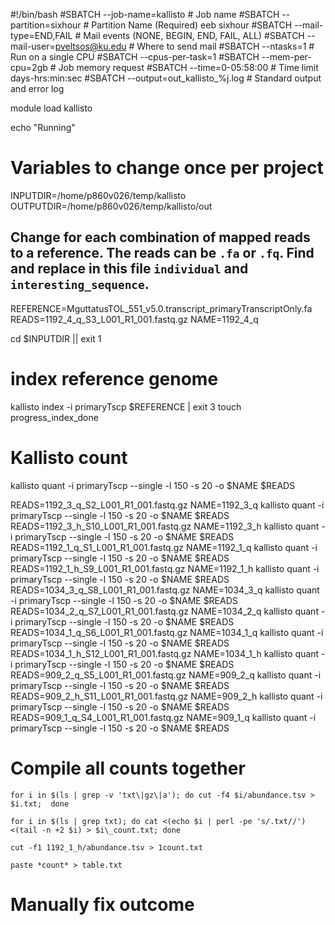 #!/bin/bash
#SBATCH --job-name=kallisto                # Job name
#SBATCH --partition=sixhour               # Partition Name (Required) eeb sixhour
#SBATCH --mail-type=END,FAIL          # Mail events (NONE, BEGIN, END, FAIL, ALL)
#SBATCH --mail-user=pveltsos@ku.edu   # Where to send mail 
#SBATCH --ntasks=1                          # Run on a single CPU
#SBATCH --cpus-per-task=1
#SBATCH --mem-per-cpu=2gb                     # Job memory request
#SBATCH --time=0-05:58:00             # Time limit days-hrs:min:sec
#SBATCH --output=out_kallisto_%j.log         # Standard output and error log

module load kallisto

echo "Running"

# Variables to change once per project

INPUTDIR=/home/p860v026/temp/kallisto
OUTPUTDIR=/home/p860v026/temp/kallisto/out

## Change for each combination of mapped reads to a reference. The reads can be `.fa` or `.fq`. Find and replace in this file `individual` and `interesting_sequence`.
REFERENCE=MguttatusTOL_551_v5.0.transcript_primaryTranscriptOnly.fa
READS=1192_4_q_S3_L001_R1_001.fastq.gz
NAME=1192_4_q

cd $INPUTDIR || exit 1

# index reference genome
kallisto index -i primaryTscp $REFERENCE | exit 3
touch progress_index_done

# Kallisto count

kallisto quant -i primaryTscp --single -l 150 -s 20 -o $NAME $READS





READS=1192_3_q_S2_L001_R1_001.fastq.gz
NAME=1192_3_q
kallisto quant -i primaryTscp --single -l 150 -s 20 -o $NAME $READS
READS=1192_3_h_S10_L001_R1_001.fastq.gz
NAME=1192_3_h
kallisto quant -i primaryTscp --single -l 150 -s 20 -o $NAME $READS
READS=1192_1_q_S1_L001_R1_001.fastq.gz
NAME=1192_1_q
kallisto quant -i primaryTscp --single -l 150 -s 20 -o $NAME $READS
READS=1192_1_h_S9_L001_R1_001.fastq.gz
NAME=1192_1_h
kallisto quant -i primaryTscp --single -l 150 -s 20 -o $NAME $READS
READS=1034_3_q_S8_L001_R1_001.fastq.gz
NAME=1034_3_q
kallisto quant -i primaryTscp --single -l 150 -s 20 -o $NAME $READS
READS=1034_2_q_S7_L001_R1_001.fastq.gz
NAME=1034_2_q
kallisto quant -i primaryTscp --single -l 150 -s 20 -o $NAME $READS
READS=1034_1_q_S6_L001_R1_001.fastq.gz
NAME=1034_1_q
kallisto quant -i primaryTscp --single -l 150 -s 20 -o $NAME $READS
READS=1034_1_h_S12_L001_R1_001.fastq.gz
NAME=1034_1_h
kallisto quant -i primaryTscp --single -l 150 -s 20 -o $NAME $READS
READS=909_2_q_S5_L001_R1_001.fastq.gz
NAME=909_2_q
kallisto quant -i primaryTscp --single -l 150 -s 20 -o $NAME $READS
READS=909_2_h_S11_L001_R1_001.fastq.gz
NAME=909_2_h
kallisto quant -i primaryTscp --single -l 150 -s 20 -o $NAME $READS
READS=909_1_q_S4_L001_R1_001.fastq.gz
NAME=909_1_q
kallisto quant -i primaryTscp --single -l 150 -s 20 -o $NAME $READS

# Compile all counts together

	for i in $(ls | grep -v 'txt\|gz\|a'); do cut -f4 $i/abundance.tsv > $i.txt;  done

	for i in $(ls | grep txt); do cat <(echo $i | perl -pe 's/.txt//') <(tail -n +2 $i) > $i\_count.txt; done

	cut -f1 1192_1_h/abundance.tsv > 1count.txt

	paste *count* > table.txt

# Manually fix outcome